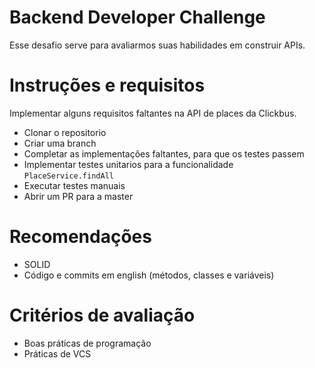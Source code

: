 # Backend Developer Challenge

Esse desafio serve para avaliarmos suas habilidades em construir APIs.

# Instruções e requisitos
Implementar alguns requisitos faltantes na API de places da Clickbus.

- Clonar o repositorio
- Criar uma branch
- Completar as implementações faltantes, para que os testes passem
- Implementar testes unitarios para a funcionalidade `PlaceService.findAll`
- Executar testes manuais
- Abrir um PR para a master

# Recomendações
- SOLID
- Código e commits em english (métodos, classes e variáveis)

# Critérios de avaliação
- Boas práticas de programação
- Práticas de VCS